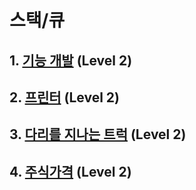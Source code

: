 # 스택/큐

## 1. [기능 개발](https://github.com/KKM220204/programmers220204/blob/main/programmers_highScoreKit/M2_Stack_Queue/Q1_Function_Development.md) (Level 2)

## 2. [프린터](https://github.com/KKM220204/programmers220204/blob/main/programmers_highScoreKit/M2_Stack_Queue/Q2_Printer.md) (Level 2)

## 3. [다리를 지나는 트럭](https://github.com/KKM220204/programmers220204/blob/main/programmers_highScoreKit/M2_Stack_Queue/Q3_A_truck_passing_through_the_bridge.md) (Level 2)

## 4. [주식가격](https://github.com/KKM220204/programmers220204/blob/main/programmers_highScoreKit/M2_Stack_Queue/Q4_Stock_price.md) (Level 2)

